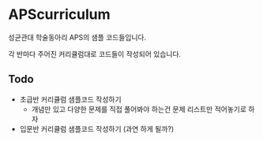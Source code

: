 # APScurriculum

성균관대 학술동아리 APS의 샘플 코드들입니다.

각 반마다 주어진 커리큘럼대로 코드들이 작성되어 있습니다.

## Todo

 - 초급반 커리큘럼 샘플코드 작성하기
    - 개념만 있고 다양한 문제를 직접 풀어봐야 하는건 문제 리스트만 적어놓기로 하자
 - 입문반 커리큘럼 샘플코드 작성하기 (과연 하게 될까?)
